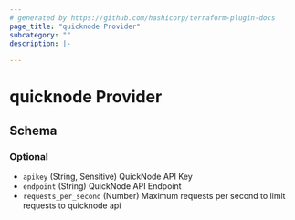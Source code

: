 ```yaml
---
# generated by https://github.com/hashicorp/terraform-plugin-docs
page_title: "quicknode Provider"
subcategory: ""
description: |-
  
---
```


# quicknode Provider





<!-- schema generated by tfplugindocs -->
## Schema

### Optional

- `apikey` (String, Sensitive) QuickNode API Key
- `endpoint` (String) QuickNode API Endpoint
- `requests_per_second` (Number) Maximum requests per second to limit requests to quicknode api
